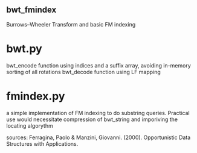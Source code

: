 ## bwt_fmindex
Burrows–Wheeler Transform and basic FM indexing 


# bwt.py

bwt_encode function using indices and a suffix array, avoiding in-memory sorting of all rotations
bwt_decode function using LF mapping


# fmindex.py

a simple implementation of FM indexing to do substring queries. Practical use would necessitate compression of bwt_string and imporiving the locating algorythm


sources:
Ferragina, Paolo & Manzini, Giovanni. (2000). Opportunistic Data Structures with Applications.
